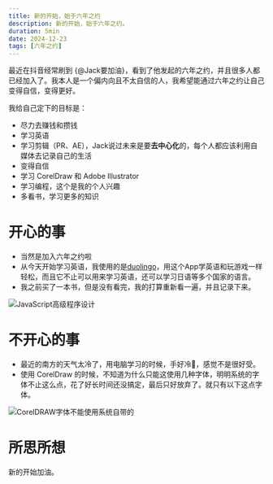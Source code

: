 ```yaml
---
title: 新的开始，始于六年之约
description: 新的开始，始于六年之约。
duration: 5min
date: 2024-12-23
tags: [六年之约]
---
```


最近在抖音经常刷到 {@Jack要加油}，看到了他发起的六年之约，并且很多人都已经加入了。我本人是一个偏内向且不太自信的人，我希望能通过六年之约让自己变得自信，变得更好。

我给自己定下的目标是：
  - 尽力去赚钱和攒钱
  - 学习英语
  - 学习剪辑（PR、AE），Jack说过未来是要**去中心化**的，每个人都应该利用自媒体去记录自己的生活
  - 变得自信
  - 学习 CorelDraw 和 Adobe Illustrator
  - 学习编程，这个是我的个人兴趣
  - 多看书，学习更多的知识

# 开心的事

- 当然是加入六年之约啦
- 从今天开始学习英语，我使用的是[duolingo](https://www.duolingo.com)，用这个App学英语和玩游戏一样轻松，而且它不止可以用来学习英语，还可以学习日语等多个国家的语言。
- 我之前买了一本书，但是没有看完，我的打算重新看一遍，并且记录下来。

<img md:max-w-xs src="/images/JavaScript高级程序设计.jpeg" alt="JavaScript高级程序设计">

# 不开心的事

- 最近的南方的天气太冷了，用电脑学习的时候，手好冷🥶，感觉不是很好受。
- 使用 CorelDraw 的时候，不知道为什么只能这使用几种字体，明明系统的字体不止这么点，花了好长时间还没搞定，最后只好放弃了。就只有以下这点字体。

<img md:max-w-xs src="/images/CorelDRAW字体不能使用系统自带的.png" alt="CorelDRAW字体不能使用系统自带的">

# 所思所想

新的开始加油。
